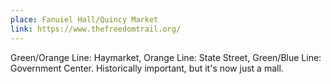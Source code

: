 ```yaml
---
place: Fanuiel Hall/Quincy Market
link: https://www.thefreedomtrail.org/
---
```

Green/Orange Line: Haymarket, Orange Line: State Street, Green/Blue Line: Government Center. Historically important, but it's now just a mall.
